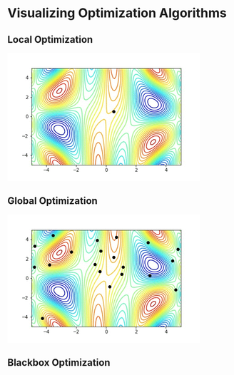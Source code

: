 # Visualizing Optimization Algorithms

## Local Optimization

![Gradient Descent](https://github.com/ddfabbro/optimization/blob/master/gradient_descent/descent.gif)

## Global Optimization

![Genetic Algorithm](https://github.com/ddfabbro/optimization/blob/master/genetic_algorithm/evolution.gif)

## Blackbox Optimization
